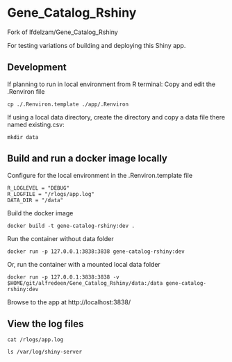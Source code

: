 # Gene_Catalog_Rshiny
Fork of lfdelzam/Gene_Catalog_Rshiny

For testing variations of building and deploying this Shiny app.

## Development

If planning to run in local environment from R terminal:
Copy and edit the .Renviron file

    cp ./.Renviron.template ./app/.Renviron

If using a local data directory, create the directory and copy a data file there named existing.csv:

    mkdir data

## Build and run a docker image locally

Configure for the local environment in the .Renviron.template file

    R_LOGLEVEL = "DEBUG"
    R_LOGFILE = "/rlogs/app.log"
    DATA_DIR = "/data"

Build the docker image

    docker build -t gene-catalog-rshiny:dev .

Run the container without data folder

    docker run -p 127.0.0.1:3838:3838 gene-catalog-rshiny:dev

Or, run the container with a mounted local data folder

    docker run -p 127.0.0.1:3838:3838 -v $HOME/git/alfredeen/Gene_Catalog_Rshiny/data:/data gene-catalog-rshiny:dev

Browse to the app at  http://localhost:3838/

## View the log files

    cat /rlogs/app.log

    ls /var/log/shiny-server
